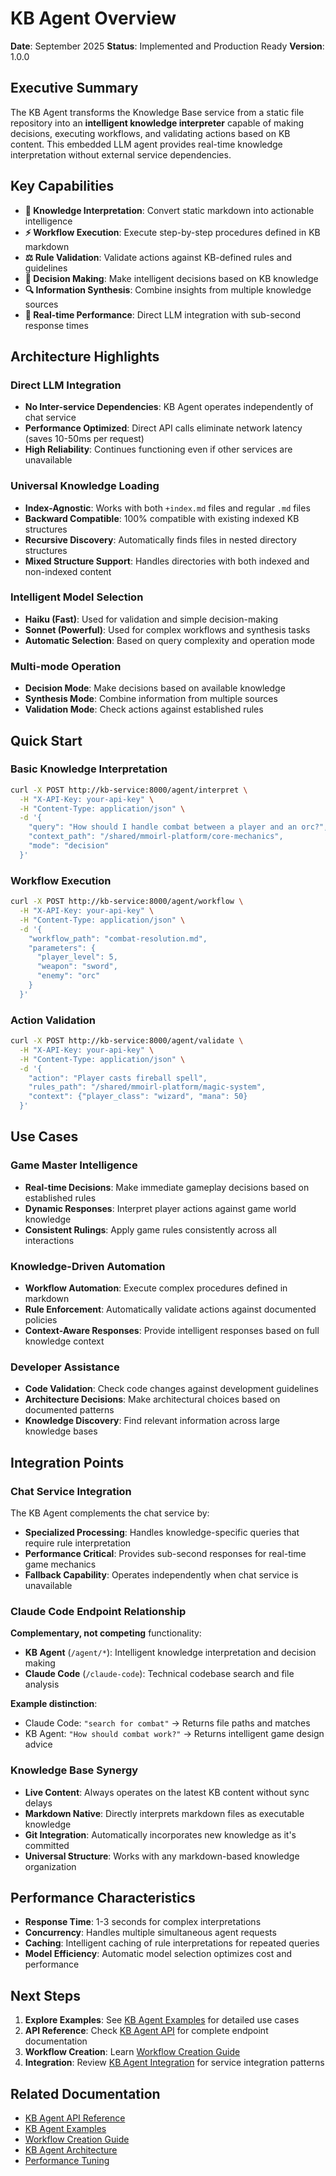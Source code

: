 # KB Agent Overview

**Date**: September 2025
**Status**: Implemented and Production Ready
**Version**: 1.0.0

## Executive Summary

The KB Agent transforms the Knowledge Base service from a static file repository into an **intelligent knowledge interpreter** capable of making decisions, executing workflows, and validating actions based on KB content. This embedded LLM agent provides real-time knowledge interpretation without external service dependencies.

## Key Capabilities

- **🧠 Knowledge Interpretation**: Convert static markdown into actionable intelligence
- **⚡ Workflow Execution**: Execute step-by-step procedures defined in KB markdown
- **⚖️ Rule Validation**: Validate actions against KB-defined rules and guidelines
- **🔄 Decision Making**: Make intelligent decisions based on KB knowledge
- **🔍 Information Synthesis**: Combine insights from multiple knowledge sources
- **🚀 Real-time Performance**: Direct LLM integration with sub-second response times

## Architecture Highlights

### Direct LLM Integration
- **No Inter-service Dependencies**: KB Agent operates independently of chat service
- **Performance Optimized**: Direct API calls eliminate network latency (saves 10-50ms per request)
- **High Reliability**: Continues functioning even if other services are unavailable

### Universal Knowledge Loading
- **Index-Agnostic**: Works with both `+index.md` files and regular `.md` files
- **Backward Compatible**: 100% compatible with existing indexed KB structures
- **Recursive Discovery**: Automatically finds files in nested directory structures
- **Mixed Structure Support**: Handles directories with both indexed and non-indexed content

### Intelligent Model Selection
- **Haiku (Fast)**: Used for validation and simple decision-making
- **Sonnet (Powerful)**: Used for complex workflows and synthesis tasks
- **Automatic Selection**: Based on query complexity and operation mode

### Multi-mode Operation
- **Decision Mode**: Make decisions based on available knowledge
- **Synthesis Mode**: Combine information from multiple sources
- **Validation Mode**: Check actions against established rules

## Quick Start

### Basic Knowledge Interpretation
```bash
curl -X POST http://kb-service:8000/agent/interpret \
  -H "X-API-Key: your-api-key" \
  -H "Content-Type: application/json" \
  -d '{
    "query": "How should I handle combat between a player and an orc?",
    "context_path": "/shared/mmoirl-platform/core-mechanics",
    "mode": "decision"
  }'
```

### Workflow Execution
```bash
curl -X POST http://kb-service:8000/agent/workflow \
  -H "X-API-Key: your-api-key" \
  -H "Content-Type: application/json" \
  -d '{
    "workflow_path": "combat-resolution.md",
    "parameters": {
      "player_level": 5,
      "weapon": "sword",
      "enemy": "orc"
    }
  }'
```

### Action Validation
```bash
curl -X POST http://kb-service:8000/agent/validate \
  -H "X-API-Key: your-api-key" \
  -H "Content-Type: application/json" \
  -d '{
    "action": "Player casts fireball spell",
    "rules_path": "/shared/mmoirl-platform/magic-system",
    "context": {"player_class": "wizard", "mana": 50}
  }'
```

## Use Cases

### Game Master Intelligence
- **Real-time Decisions**: Make immediate gameplay decisions based on established rules
- **Dynamic Responses**: Interpret player actions against game world knowledge
- **Consistent Rulings**: Apply game rules consistently across all interactions

### Knowledge-Driven Automation
- **Workflow Automation**: Execute complex procedures defined in markdown
- **Rule Enforcement**: Automatically validate actions against documented policies
- **Context-Aware Responses**: Provide intelligent responses based on full knowledge context

### Developer Assistance
- **Code Validation**: Check code changes against development guidelines
- **Architecture Decisions**: Make architectural choices based on documented patterns
- **Knowledge Discovery**: Find relevant information across large knowledge bases

## Integration Points

### Chat Service Integration
The KB Agent complements the chat service by:
- **Specialized Processing**: Handles knowledge-specific queries that require rule interpretation
- **Performance Critical**: Provides sub-second responses for real-time game mechanics
- **Fallback Capability**: Operates independently when chat service is unavailable

### Claude Code Endpoint Relationship
**Complementary, not competing** functionality:
- **KB Agent** (`/agent/*`): Intelligent knowledge interpretation and decision making
- **Claude Code** (`/claude-code`): Technical codebase search and file analysis

**Example distinction**:
- Claude Code: `"search for combat"` → Returns file paths and matches
- KB Agent: `"How should combat work?"` → Returns intelligent game design advice

### Knowledge Base Synergy
- **Live Content**: Always operates on the latest KB content without sync delays
- **Markdown Native**: Directly interprets markdown files as executable knowledge
- **Git Integration**: Automatically incorporates new knowledge as it's committed
- **Universal Structure**: Works with any markdown-based knowledge organization

## Performance Characteristics

- **Response Time**: 1-3 seconds for complex interpretations
- **Concurrency**: Handles multiple simultaneous agent requests
- **Caching**: Intelligent caching of rule interpretations for repeated queries
- **Model Efficiency**: Automatic model selection optimizes cost and performance

## Next Steps

1. **Explore Examples**: See [KB Agent Examples](kb-agent-examples.md) for detailed use cases
2. **API Reference**: Check [KB Agent API](../api/kb-agent-api.md) for complete endpoint documentation
3. **Workflow Creation**: Learn [Workflow Creation Guide](workflows/workflow-creation-guide.md)
4. **Integration**: Review [KB Agent Integration](integration/kb-agent-integration.md) for service integration patterns

## Related Documentation

- [KB Agent API Reference](../api/kb-agent-api.md)
- [KB Agent Examples](kb-agent-examples.md)
- [Workflow Creation Guide](workflows/workflow-creation-guide.md)
- [KB Agent Architecture](../architecture/kb-agent-architecture.md)
- [Performance Tuning](troubleshooting/kb-agent-performance.md)